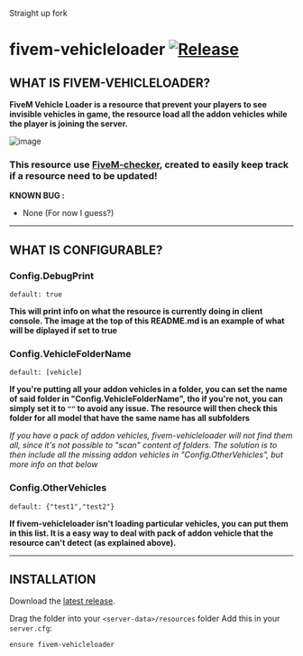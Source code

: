 Straight up fork

# fivem-vehicleloader [![Release](https://img.shields.io/badge/Release-V%201.0-blue)](https://github.com/clementinise/fivem-vehicleloader/releases/latest)

## WHAT IS FIVEM-VEHICLELOADER?
**FiveM Vehicle Loader is a resource that prevent your players to see invisible vehicles in game, the resource load all the addon vehicles while the player is joining the server.**

![image](https://i.imgur.com/QQXwiPa.png)

### This resource use [FiveM-checker](https://github.com/clementinise/fivem-checker), created to easily keep track if a resource need to be updated!

**KNOWN BUG :** 
* None (For now I guess?)

---

## WHAT IS CONFIGURABLE?

### Config.DebugPrint
`default: true`

**This will print info on what the resource is currently doing in client console. The image at the top of this README.md is an example of what will be diplayed if set to true**

### Config.VehicleFolderName
`default: [vehicle]`

**If you're putting all your addon vehicles in a folder, you can set the name of said folder in "Config.VehicleFolderName", tho if you're not, you can simply set it to `""` to avoid any issue. The resource will then check this folder for all model that have the same name has all subfolders**

*If you have a pack of addon vehicles, fivem-vehicleloader will not find them all, since it's not possible to "scan" content of folders. The solution is to then include all the missing addon vehicles in "Config.OtherVehicles", but more info on that below*

### Config.OtherVehicles
`default: {"test1","test2"}`

**If fivem-vehicleloader isn't loading particular vehicles, you can put them in this list. It is a easy way to deal with pack of addon vehicle that the resource can't detect (as explained above).**

---

## INSTALLATION
Download the [latest release](https://github.com/clementinise/fivem-vehicleloader/releases/latest).

Drag the folder into your `<server-data>/resources` folder
Add this in your `server.cfg`:
```
ensure fivem-vehicleloader
```
